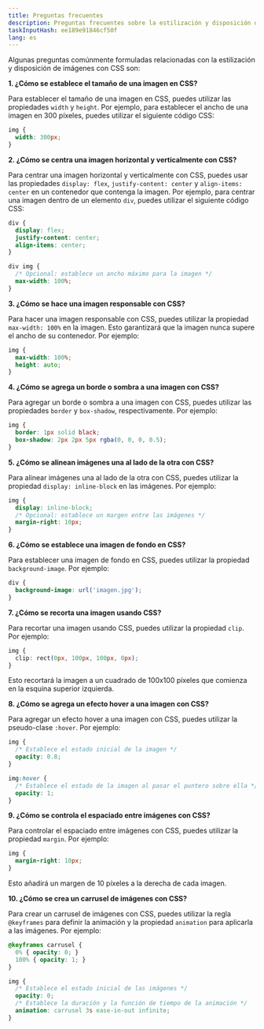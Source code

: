 ```yaml
---
title: Preguntas frecuentes
description: Preguntas frecuentes sobre la estilización y disposición de imágenes con CSS
taskInputHash: ee189e91846cf50f
lang: es
---
```

Algunas preguntas comúnmente formuladas relacionadas con la estilización y disposición de imágenes con CSS son:

**1. ¿Cómo se establece el tamaño de una imagen en CSS?**

Para establecer el tamaño de una imagen en CSS, puedes utilizar las propiedades `width` y `height`. Por ejemplo, para establecer el ancho de una imagen en 300 píxeles, puedes utilizar el siguiente código CSS:

```css
img {
  width: 300px;
}
``` 

**2. ¿Cómo se centra una imagen horizontal y verticalmente con CSS?**

Para centrar una imagen horizontal y verticalmente con CSS, puedes usar las propiedades `display: flex`, `justify-content: center` y `align-items: center` en un contenedor que contenga la imagen. Por ejemplo, para centrar una imagen dentro de un elemento `div`, puedes utilizar el siguiente código CSS:

```css
div {
  display: flex;
  justify-content: center;
  align-items: center;
}

div img {
  /* Opcional: establece un ancho máximo para la imagen */
  max-width: 100%;
}
``` 

**3. ¿Cómo se hace una imagen responsable con CSS?**

Para hacer una imagen responsable con CSS, puedes utilizar la propiedad `max-width: 100%` en la imagen. Esto garantizará que la imagen nunca supere el ancho de su contenedor. Por ejemplo:

```css
img {
  max-width: 100%;
  height: auto;
}
``` 

**4. ¿Cómo se agrega un borde o sombra a una imagen con CSS?**

Para agregar un borde o sombra a una imagen con CSS, puedes utilizar las propiedades `border` y `box-shadow`, respectivamente. Por ejemplo:

```css
img {
  border: 1px solid black;
  box-shadow: 2px 2px 5px rgba(0, 0, 0, 0.5);
}
``` 

**5. ¿Cómo se alinean imágenes una al lado de la otra con CSS?**

Para alinear imágenes una al lado de la otra con CSS, puedes utilizar la propiedad `display: inline-block` en las imágenes. Por ejemplo:

```css
img {
  display: inline-block;
  /* Opcional: establece un margen entre las imágenes */
  margin-right: 10px;
}
``` 

**6. ¿Cómo se establece una imagen de fondo en CSS?**

Para establecer una imagen de fondo en CSS, puedes utilizar la propiedad `background-image`. Por ejemplo:

```css
div {
  background-image: url('imagen.jpg');
}
``` 

**7. ¿Cómo se recorta una imagen usando CSS?**

Para recortar una imagen usando CSS, puedes utilizar la propiedad `clip`. Por ejemplo:

```css
img {
  clip: rect(0px, 100px, 100px, 0px);
}
```

Esto recortará la imagen a un cuadrado de 100x100 píxeles que comienza en la esquina superior izquierda. 

**8. ¿Cómo se agrega un efecto hover a una imagen con CSS?**

Para agregar un efecto hover a una imagen con CSS, puedes utilizar la pseudo-clase `:hover`. Por ejemplo:

```css
img {
  /* Establece el estado inicial de la imagen */
  opacity: 0.8;
}

img:hover {
  /* Establece el estado de la imagen al pasar el puntero sobre ella */
  opacity: 1;
}
``` 

**9. ¿Cómo se controla el espaciado entre imágenes con CSS?**

Para controlar el espaciado entre imágenes con CSS, puedes utilizar la propiedad `margin`. Por ejemplo:

```css
img {
  margin-right: 10px;
}
```

Esto añadirá un margen de 10 píxeles a la derecha de cada imagen.

**10. ¿Cómo se crea un carrusel de imágenes con CSS?**

Para crear un carrusel de imágenes con CSS, puedes utilizar la regla `@keyframes` para definir la animación y la propiedad `animation` para aplicarla a las imágenes. Por ejemplo:

```css
@keyframes carrusel {
  0% { opacity: 0; }
  100% { opacity: 1; }
}

img {
  /* Establece el estado inicial de las imágenes */
  opacity: 0;
  /* Establece la duración y la función de tiempo de la animación */
  animation: carrusel 3s ease-in-out infinite;
}
```
